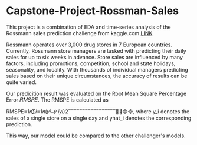 # Capstone-Project-Rossman-Sales

This project is a combination of EDA and time-series analysis of the Rossmann sales prediction challenge from kaggle.com [LINK](https://www.kaggle.com/c/rossmann-store-sales)

Rossmann operates over 3,000 drug stores in 7 European countries. Currently, Rossmann store managers are tasked with predicting their daily sales for up to six weeks in advance. Store sales are influenced by many factors, including promotions, competition, school and state holidays, seasonality, and locality. With thousands of individual managers predicting sales based on their unique circumstances, the accuracy of results can be quite varied.

Our predicition result was evaluated on the Root Mean Square Percentage Error 𝑅𝑀𝑆𝑃𝐸. The RMSPE is calculated as

RMSPE=1𝑛∑𝑖=1𝑛(𝑦𝑖−𝑦̂ 𝑖𝑦𝑖)2‾‾‾‾‾‾‾‾‾‾‾‾‾‾‾‾‾⎷,
where y_i denotes the sales of a single store on a single day and yhat_i denotes the corresponding prediction.

This way, our model could be compared to the other challenger's models.
